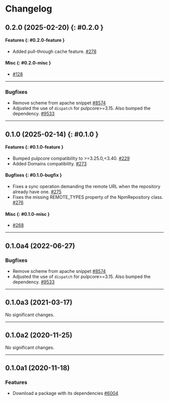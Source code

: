 # Changelog

[//]: # (You should *NOT* be adding new change log entries to this file, this)
[//]: # (file is managed by towncrier. You *may* edit previous change logs to)
[//]: # (fix problems like typo corrections or such.)
[//]: # (To add a new change log entry, please see the contributing docs.)
[//]: # (WARNING: Don't drop the towncrier directive!)

[//]: # (towncrier release notes start)

## 0.2.0 (2025-02-20) {: #0.2.0 }

#### Features {: #0.2.0-feature }

- Added pull-through cache feature.
  [#278](https://github.com/pulp/pulp_npm/issues/278)

#### Misc {: #0.2.0-misc }

- [#128](https://github.com/pulp/pulp_npm/issues/128)

---

### Bugfixes

-   Remove scheme from apache snippet
    [#8574](https://pulp.plan.io/issues/8574)
-   Adjusted the use of `dispatch` for pulpcore>=3.15. Also bumped the dependency.
    [#9533](https://pulp.plan.io/issues/9533)

---

## 0.1.0 (2025-02-14) {: #0.1.0 }

#### Features {: #0.1.0-feature }

- Bumped pulpcore compatibility to >=3.25.0,<3.40.
  [#229](https://github.com/pulp/pulp_npm/issues/229)
- Added Domains compatibility.
  [#273](https://github.com/pulp/pulp_npm/issues/273)

#### Bugfixes {: #0.1.0-bugfix }

- Fixes a sync operation demanding the remote URL when the repository already have one.
  [#275](https://github.com/pulp/pulp_npm/issues/275)
- Fixes the missing REMOTE_TYPES property of the NpmRepository class.
  [#276](https://github.com/pulp/pulp_npm/issues/276)

#### Misc {: #0.1.0-misc }

- [#268](https://github.com/pulp/pulp_npm/issues/268)

---

## 0.1.0a4 (2022-06-27)

### Bugfixes

-   Remove scheme from apache snippet
    [#8574](https://pulp.plan.io/issues/8574)
-   Adjusted the use of `dispatch` for pulpcore>=3.15. Also bumped the dependency.
    [#9533](https://pulp.plan.io/issues/9533)

---

## 0.1.0a3 (2021-03-17)

No significant changes.

---

## 0.1.0a2 (2020-11-25)

No significant changes.

---

## 0.1.0a1 (2020-11-18)

### Features

-   Download a package with its dependencies
    [#6004](https://pulp.plan.io/issues/6004)
